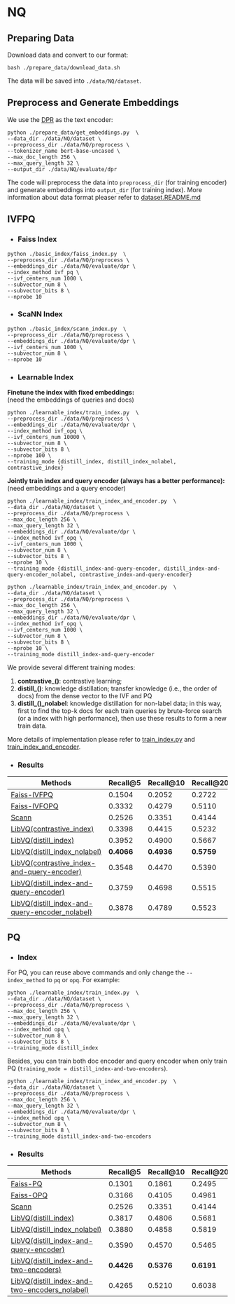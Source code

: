 # NQ

## Preparing Data
Download data and convert to our format:
```
bash ./prepare_data/download_data.sh
```
The data will be saved into `./data/NQ/dataset`.


## Preprocess and Generate Embeddings 
We use the [DPR](https://github.com/facebookresearch/DPR) as the text encoder:
```
python ./prepare_data/get_embeddings.py  \
--data_dir ./data/NQ/dataset \
--preprocess_dir ./data/NQ/preprocess \
--tokenizer_name bert-base-uncased \
--max_doc_length 256 \
--max_query_length 32 \
--output_dir ./data/NQ/evaluate/dpr 
```
The code will preprocess the data into `preprocess_dir` (for training encoder)
and generate embeddings into `output_dir` (for training index). More information about data format 
pleaser refer to [dataset.README.md](../../LibVQ/dataset/README.md)



## IVFPQ
+ ### Faiss Index
```
python ./basic_index/faiss_index.py  \
--preprocess_dir ./data/NQ/preprocess \
--embeddings_dir ./data/NQ/evaluate/dpr \
--index_method ivf_pq \
--ivf_centers_num 1000 \
--subvector_num 8 \
--subvector_bits 8 \
--nprobe 10
```

+ ### ScaNN Index
```
python ./basic_index/scann_index.py  \
--preprocess_dir ./data/NQ/preprocess \
--embeddings_dir ./data/NQ/evaluate/dpr \
--ivf_centers_num 1000 \
--subvector_num 8 \
--nprobe 10
```


+ ### Learnable Index
**Finetune the index with fixed embeddings:**  
(need the embeddings of queries and docs)
```
python ./learnable_index/train_index.py  \
--preprocess_dir ./data/NQ/preprocess \
--embeddings_dir ./data/NQ/evaluate/dpr \
--index_method ivf_opq \
--ivf_centers_num 10000 \
--subvector_num 8 \
--subvector_bits 8 \
--nprobe 100 \
--training_mode {distill_index, distill_index_nolabel, contrastive_index} 
```

**Jointly train index and query encoder (always has a better performance):**  
(need embeddings and a query encoder)
```
python ./learnable_index/train_index_and_encoder.py  \
--data_dir ./data/NQ/dataset \
--preprocess_dir ./data/NQ/preprocess \
--max_doc_length 256 \
--max_query_length 32 \
--embeddings_dir ./data/NQ/evaluate/dpr \
--index_method ivf_opq \
--ivf_centers_num 1000 \
--subvector_num 8 \
--subvector_bits 8 \
--nprobe 10 \
--training_mode {distill_index-and-query-encoder, distill_index-and-query-encoder_nolabel, contrastive_index-and-query-encoder} 

python ./learnable_index/train_index_and_encoder.py  \
--data_dir ./data/NQ/dataset \
--preprocess_dir ./data/NQ/preprocess \
--max_doc_length 256 \
--max_query_length 32 \
--embeddings_dir ./data/NQ/evaluate/dpr \
--index_method ivf_opq \
--ivf_centers_num 1000 \
--subvector_num 8 \
--subvector_bits 8 \
--nprobe 10 \
--training_mode distill_index-and-query-encoder
```
We provide several different training modes:
1. **contrastive_()**: contrastive learning;
2. **distill_()**: knowledge distillation; transfer knowledge (i.e., the order of docs) from the dense vector to the IVF and PQ
3. **distill_()_nolabel**: knowledge distillation for non-label data; in this way, 
first to find the top-k docs for each train queries by brute-force search (or a index with high performance), 
then use these results to form a new train data.    

More details of implementation please refer to [train_index.py](./learnable_index/train_index.py) and [train_index_and_encoder](./learnable_index/train_index_and_encoder.py).


+ ### Results

Methods | Recall@5 | Recall@10 | Recall@20 | Recall@100 | 
------- | ------- | ------- |  ------- |  ------- |
[Faiss-IVFPQ](./examples/NQ/basic_index/faiss_index.py) | 0.1504 | 0.2052 | 0.2722 | 0.4523 |  
[Faiss-IVFOPQ](./examples/NQ/basic_index/faiss_index.py) | 0.3332 | 0.4279 | 0.5110 | 0.6817 |  
[Scann](./examples/NQ/basic_index/scann_index.py) | 0.2526 | 0.3351 | 0.4144 | 0.6016 |
[LibVQ(contrastive_index)](./examples/NQ/learnable_index/train_index.py) | 0.3398 | 0.4415 | 0.5232 | 0.6911 
[LibVQ(distill_index)](./examples/NQ/learnable_index/train_index.py) | 0.3952 | 0.4900 | 0.5667 | 0.7232
[LibVQ(distill_index_nolabel)](./examples/NQ/learnable_index/train_index.py) | **0.4066** | **0.4936** | **0.5759** | **0.7301**
[LibVQ(contrastive_index-and-query-encoder)](./examples/NQ/learnable_index/train_index_and_encoder.py) | 0.3548 | 0.4470 | 0.5390 | 0.7120 
[LibVQ(distill_index-and-query-encoder)](./examples/NQ/learnable_index/train_index_and_encoder.py) | 0.3759 | 0.4698 | 0.5515 | 0.7121 
[LibVQ(distill_index-and-query-encoder_nolabel)](./examples/NQ/learnable_index/train_index_and_encoder.py) | 0.3878 | 0.4789 | 0.5523 | 0.7152




## PQ
+ ### Index      
For PQ, you can reuse above commands and only change the `--index_method` to `pq` or `opq`.
For example:
```
python ./learnable_index/train_index.py  \
--data_dir ./data/NQ/dataset \
--preprocess_dir ./data/NQ/preprocess \
--max_doc_length 256 \
--max_query_length 32 \
--embeddings_dir ./data/NQ/evaluate/dpr \
--index_method opq \
--subvector_num 8 \
--subvector_bits 8 \
--training_mode distill_index
```

Besides, you can train both doc encoder and query encoder when only train PQ (`training_mode = distill_index-and-two-encoders`).
```
python ./learnable_index/train_index_and_encoder.py  \
--data_dir ./data/NQ/dataset \
--preprocess_dir ./data/NQ/preprocess \
--max_doc_length 256 \
--max_query_length 32 \
--embeddings_dir ./data/NQ/evaluate/dpr \
--index_method opq \
--subvector_num 8 \
--subvector_bits 8 \
--training_mode distill_index-and-two-encoders
```



+ ### Results

Methods | Recall@5 | Recall@10 | Recall@20 | Recall@100 |
------- | ------- | ------- |  ------- | ------- | 
[Faiss-PQ](./examples/NQ/basic_index/faiss_index.py) | 0.1301 | 0.1861 | 0.2495 | 0.4188  
[Faiss-OPQ](./examples/NQ/basic_index/faiss_index.py) | 0.3166 | 0.4105 | 0.4961 | 0.6836  
[Scann](./examples/NQ/basic_index/scann_index.py) | 0.2526 | 0.3351 | 0.4144 | 0.6013 |
[LibVQ(distill_index)](./examples/NQ/learnable_index/train_index.py) | 0.3817 | 0.4806 | 0.5681 | 0.7357  
[LibVQ(distill_index_nolabel)](./examples/NQ/learnable_index/train_index.py) | 0.3880 | 0.4858 | 0.5819 | 0.7423    
[LibVQ(distill_index-and-query-encoder)](./examples/NQ/learnable_index/train_index_and_encoder.py) | 0.3590 | 0.4570 | 0.5465 | 0.7202   
[LibVQ(distill_index-and-two-encoders)](./examples/NQ/learnable_index/train_index_and_encoder.py) | **0.4426** | **0.5376** | **0.6191** | **0.7709**  
[LibVQ(distill_index-and-two-encoders_nolabel)](./examples/NQ/learnable_index/train_index_and_encoder.py) | 0.4265 | 0.5210 | 0.6038 | 0.7540  



